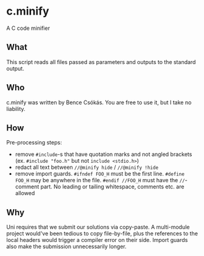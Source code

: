 # c.minify
A C code minifier

## What
This script reads all files passed as parameters and outputs to the standard output.

## Who
c.minify was written by Bence Csókás. You are free to use it, but I take no liability.

## How
Pre-processing steps:
* remove `#include`-s that have quotation marks and not angled brackets (ex. `#include "foo.h"` but not `include <stdio.h>`)
* redact all text between `//@minify hide` / `//@minify !hide`
* remove import guards. `#ifndef FOO_H` must be the first line. `#define FOO_H` may be anywhere in the file. `#endif //FOO_H` must have the `//`-comment part. No leading or tailing whitespace, comments etc. are allowed

## Why
Uni requires that we submit our solutions via copy-paste. A multi-module project would've been tedious to copy file-by-file, plus the references to the local headers would trigger a compiler error on their side. Import guards also make the submission unnecessarily longer.
